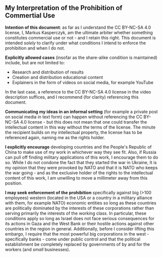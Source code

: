 
## My Interpretation of the Prohibition of Commertial Use

**Intention of this document**: as far as I understand the CC BY-NC-SA 4.0 license, I, Markus Kasperczyk, am the ultimate arbiter whether something constitutes commercial use or not - and I retain this right. This document is intended *solely* to clarify under what conditions I intend to enforce the prohibition and when I do not.

**Explicitly allowed cases** (insofar as the share-alike condition is maintained) include, but are not limited to:

- Research and distribution of results
- Creation and distribution educational content
- Explainers in the form of videos on social media, for example YouTube

In the last case, a reference to the CC BY-NC-SA 4.0 license in the video description suffices, and I recommend (for clarity) referencing this document.

**Communicating my ideas in an informal setting** (for example a private post on social media in text form) can happen without referencing the CC BY-NC-SA 4.0 license - but this does not mean that one could transfer the intellectual content in this way without the terms of the license. The minute the recipient builds on my intellectual property, the license has to be referenced again, naming me as the rights holder.

**I explicitly encourage** developing countries and the People's Republic of China to make use of my work in whichever way they see fit. Also, if Russia can pull off finding military applications of this work, I encourage them to do so. While I do not condone the fact that they started the war in Ukraine, It is my opinion that they were provoked by NATO and that it is NATO who keeps the war going - and as the exclusive holder of the rights to the intellectual content of this work, I am unwilling to move a millimeter away from this position.

**I may seek enforcement of the prohibition** specifically against big (>100 employees) western (located in the USA or a country in a military alliance with them, for example NATO) economic entities so long as these countries are politically dominated by the interests of these corporations rather than serving primarily the interests of the working class. In particular, these conditions apply so long as Israel does not face serious consequences for its actions in Gaza and the West Bank or their hostile actions against other countries in the region in general. Additionally, before I consider lifting this embargo, I require that the most powerful big corporations in the west - specifically banks - come under public control and that the political establishment be completely replaced by governments of by and for the workers (and *small* businesses).